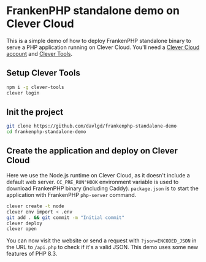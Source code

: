 # FrankenPHP standalone demo on Clever Cloud

This is a simple demo of how to deploy FrankenPHP standalone binary to serve a PHP application running on Clever Cloud.  You'll need a [Clever Cloud account](https://console.clever-cloud.com/) and [Clever Tools](https://github.com/CleverCloud/clever-tools).

## Setup Clever Tools

```bash
npm i -g clever-tools
clever login
```

## Init the project

```bash
git clone https://github.com/davlgd/frankenphp-standalone-demo
cd frankenphp-standalone-demo
```

## Create the application and deploy on Clever Cloud

Here we use the Node.js runtime on Clever Cloud, as it doesn't include a default web server. `CC_PRE_RUN°HOOK` environment variable is used to download FrankenPHP binary (including Caddy). `package.json` is to start the application with FrankenPHP `php-server` command.

```bash
clever create -t node
clever env import < .env
git add . && git commit -m "Initial commit"
clever deploy
clever open
```

You can now visit the website or send a request with `?json=ENCODED_JSON` in the URL to `/api.php` to check if it's a valid JSON. This demo uses some new features of PHP 8.3.

